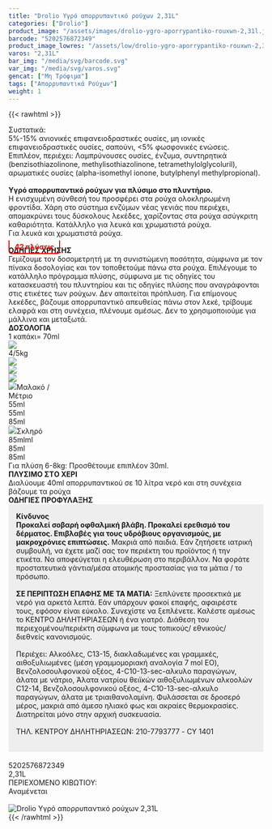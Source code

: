 ```yaml
---
title: "Drolio Υγρό απορρυπαντικό ρούχων 2,31L"
categories: ["Drolio"]
product_image: "/assets/images/drolio-ygro-aporrypantiko-rouxwn-2,31l.jpg"
barcode: "5202576872349"
product_image_lowres: "/assets/low/drolio-ygro-aporrypantiko-rouxwn-2,31l.jpg"
varos: "2,31L"
bar_img: "/media/svg/barcode.svg"
var_img: "/media/svg/varos.svg"
gencat: ["Μη Τρόφιμα"]
tags: ["Απορρυπαντικά Ρούχων"]
weight: 1
---
```

{{< rawhtml >}}

<div class="sload164"><div class="product"><div id="sistatika">Συστατικά:</div><div class="alltext">5%-15% ανιονικές επιφανειοδραστικές ουσίες, µη ιονικές επιφανειοδραστικές ουσίες, σαπούνι, &lt;5% φωσφονικές ενώσεις. Επιπλέον, περιέχει: Λαµπρύνουσες ουσίες, ένζυµα, συντηρητικά (benzisothiazolinone, methylisothiazolinone, tetramethylolglycoluril), αρωµατικές ουσίες (alpha-isomethyl ionone, butylphenyl methylpropional).<br><br><b>Υγρό απορρυπαντικό ρούχων για πλύσιμο στο πλυντήριο.</b><br>Η ενισχυµένη σύνθεσή του προσφέρει στα ρούχα ολοκληρωµένη φροντίδα. Χάρη στο σύστηµα ενζύµων νέας γενιάς που περιέχει, αποµακρύνει τους δύσκολους λεκέδες, χαρίζοντας στα ρούχα ασύγκριτη καθαριότητα. Κατάλληλο για λευκά και χρωµατιστά ρούχα.<br>Για λευκά και χρωματιστά ρούχα.<br><b style="padding:4px 10px;color:red;border-bottom:2px solid red;border-left:2px solid red;border-right:2px solid red;position:relative;top:10px;border-radius:0 0 6px 6px">42 πλύσεις</b></div><div class="whead"><strong>ΟΔΗΓΙΕΣ ΧΡΗΣΗΣ</strong></div><div class="seee sp15">Γεμίζουμε τον δοσομετρητή με τη συνιστώμενη ποσότητα, σύμφωνα με τον πίνακα δοσολογίας και τον τοποθετούμε πάνω στα ρούχα. Επιλέγουμε το κατάλληλο πρόγραμμα πλύσης, σύμφωνα με τις οδηγίες του κατασκευαστή του πλυντηρίου και τις οδηγίες πλύσης που αναγράφονται στις ετικέτες των ρούχων. Δεν απαιτείται πρόπλυση. Για επίμονους λεκέδες, βάζουμε απορρυπαντικό απευθείας πάνω στον λεκέ, τρίβουμε ελαφρά και στη συνέχεια, πλένουμε αμέσως. Δεν το χρησιμοποιούμε για μάλλινα και μεταξωτά.</div><div class="keno"></div><div class="wtab"><div class="whead"><strong>ΔΟΣΟΛΟΓΙΑ</strong></div><div class="wtab1"><div>1 καπάκι= 70ml</div><div><img src="/media/icons/mez2.svg"></div></div><div class="wtab2"><div>4/5kg</div><div><img src="/media/icons/blou1.png"></div><div><img src="/media/icons/blou2.png"></div><div><img src="/media/icons/blou3.png"></div></div><div class="wtab3"><div><img src="/media/icons/drop.png">Μαλακό / Μέτριο</div><div>55ml</div><div>55ml</div><div>85ml</div></div><div class="wtab3"><div><img src="/media/icons/drop.png">Σκληρό</div><div>85mlml</div><div>85ml</div><div>85ml</div></div><div class="whead">Για πλύση 6-8kg:&nbsp;Προσθέτουμε επιπλέον 30ml.</div></div><style>.wtab2 div,.wtab3 div{width:25%}</style><div class="keno"></div><div class="sored stfff stcenter sp1015"><strong>ΠΛΥΣΙΜO ΣΤO ΧΕΡΙ</strong></div><div class="seee sp15 stcenter">Διαλύουμε 40ml απορρυπαντικού σε 10 λίτρα νερό και στη συνέχεια βάζουμε τα ρούχα</div><div class="keno"></div><div class="sred sp1015 stcenter"><strong>ΟΔΗΓΙΕΣ ΠΡΟΦΥΛΑΞΗΣ</strong></div><div class="alltext" style="background:#eee;padding:15px;margin-bottom:18px"><b>Κίνδυνος</b><br><b>Προκαλεί σοβαρή οφθαλµική βλάβη. Προκαλεί ερεθισµό του δέρµατος. Επιβλαβές για τους υδρόβιους οργανισµούς, µε µακροχρόνιες επιπτώσεις.</b> Μακριά από παιδιά. Εάν ζητήσετε ιατρική συµβουλή, να έχετε µαζί σας τον περιέκτη του προϊόντος ή την ετικέτα. Να αποφεύγεται η ελευθέρωση στο περιβάλλον. Να φοράτε προστατευτικά γάντια/µέσα ατοµικής προστασίας για τα µάτια / το πρόσωπο.<br><br><b>ΣΕ ΠΕΡΙΠΤΩΣΗ ΕΠΑΦΗΣ ΜΕ ΤΑ ΜΑΤΙΑ:</b> Ξεπλύνετε προσεκτικά µε νερό για αρκετά λεπτά. Εάν υπάρχουν φακοί επαφής, αφαιρέστε τους, εφόσον είναι εύκολο. Συνεχίστε να ξεπλένετε. Καλέστε αµέσως το ΚΕΝΤΡΟ ΔΗΛΗΤΗΡΙΑΣΕΩΝ ή ένα γιατρό. Διάθεση του περιεχοµένου/περιέκτη σύµφωνα µε τους τοπικούς/ εθνικούς/ διεθνείς κανονισµούς.<br><br>Περιέχει: Αλκοόλες, C13-15, διακλαδωµένες και γραµµικές, αιθοξυλιωµένες (µέση γραµµοµοριακή αναλογία 7 mol EO), Βενζολοσουλφονικού οξέος, 4-C10-13-sec-αλκυλο παραγώγων, άλατα µε νάτριο, Άλατα νατρίου θειϊκών αιθοξυλιωµένων αλκοολών C12-14, Βενζολοσουλφονικού οξέος, 4-C10-13-sec-αλκυλο παραγώγων, άλατα µε τριαιθανολαµίνη. Φυλάσσεται σε δροσερό µέρος, µακριά από άµεσο ηλιακό φως και ακραίες θερµοκρασίες. Διατηρείται µόνο στην αρχική συσκευασία.<br><br>ΤΗΛ. ΚΕΝΤΡΟΥ ΔΗΛΗΤΗΡΙΑΣΕΩΝ: 210-7793777 - CY 1401<br><br><img src="/media/icons/danger1.png" style="max-width:199px;display:flex;margin:auto" alt=""></div><div id="barcode"><div id="barimage1"></div><span id="bartext">5202576872349</span></div><div id="varos"><div id="varosimage1"></div><span id="varostext">2,31L</span></div><div id="kivotio">ΠΕΡΙΕΧΟΜΕΝΟ ΚΙΒΩΤΙΟΥ:<br>Αναμένεται</div><br><div class="pimg"><img alt="Drolio Υγρό απορρυπαντικό ρούχων 2,31L" title="Drolio Υγρό απορρυπαντικό ρούχων 2,31L" src="/assets/images/drolio-ygro-aporrypantiko-rouxwn-2,31l.jpg"></div></div></div>
{{< /rawhtml >}}


